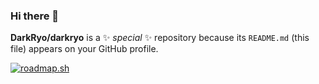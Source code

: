 ### Hi there 👋


**DarkRyo/darkryo** is a ✨ _special_ ✨ repository because its `README.md` (this file) appears on your GitHub profile.

[![roadmap.sh](https://api.roadmap.sh/v1-badge/tall/65becef60c548122838a5f59?variant=dark&roadmaps=devops%2Ccyber-security)](https://roadmap.sh)
